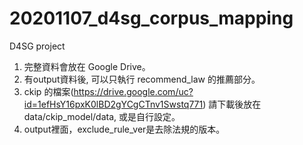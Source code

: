 # 20201107_d4sg_corpus_mapping
 D4SG project
1. 完整資料會放在 Google Drive。
2. 有output資料後, 可以只執行 recommend_law 的推薦部分。
3. ckip 的檔案(https://drive.google.com/uc?id=1efHsY16pxK0lBD2gYCgCTnv1Swstq771) 請下載後放在 data/ckip_model/data, 或是自行設定。
4. output裡面，exclude_rule_ver是去除法規的版本。
